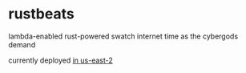 # rustbeats
lambda-enabled rust-powered swatch internet time as the cybergods demand

currently deployed [in us-east-2](https://7ufnboy1t1.execute-api.us-east-2.amazonaws.com/rust/beats)
